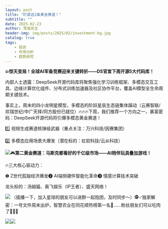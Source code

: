 ```yaml
---
layout: post
title: "盯紧这2条黄金赛道！"
subtitle: ""
date: 2025-02-23
author: 梵高先生
header-img: img/posts/2025/02/investment-bg.jpg
catalog: true
tags:
    - 投资
    - 市场分析
    - 趋势研究
---
```


**💥惊天变局！全球AI军备竞赛迎来关键转折——DS官宣下周开源5大代码库！**

内部人士透露：DeepSeek开源代码库将聚焦强化学习训练框架、多模态交互工具、边缘计算优化组件、分布式训练加速器及社区协作平台，覆盖AI模型全生命周期关键技术。

事实上，周末的四小龙明星模型，多模态的阶跃星辰生态链集体躁动（云赛智联/欢瑞世纪/中广天择/同方股份已就位）🔥🔥🔥下周，我们推荐一个方向之一，暴富密码：DeepSeek开源代码将引爆多模态黄金赛道！

1️⃣ 视频生成赛道核弹级武器（重点关注：万兴科技/因赛集团）

2️⃣ 多模态应用场景大爆发（潜在标的：虹软科技/云从科技）

![](https://mmbiz.qpic.cn/sz_mmbiz_jpg/https://mmbiz.qpic.cn/sz_mmbiz_jpg/ViaIfpMVXKTQTmYPBwynlLkianXLYd1W3zoopzL2uiaPKDMxultw60uyTzOnZhhIHY0jRfzhibuF4fsib1QBhqbicwXQ/640?wx_fmt=jpeg)🎮**第二黄金赛道：马斯克都看好的千亿级市场——AI陪伴玩具叠加游戏！**

🔥三大核心驱动力：

❶ Z世代孤独经济爆发❷ AI端侧硬件智能化革命❸ 情感计算技术突破

龙头标的：汤姆猫、奥飞娱乐（IP王者）、盛天网络！

![](https://mmbiz.qpic.cn/sz_mmbiz_jpg/https://mmbiz.qpic.cn/sz_mmbiz_jpg/ViaIfpMVXKTQTmYPBwynlLkianXLYd1W3zqkBkUzGJKHGnCggfl3Eiatk0qhIJtib3FEVbD6YCWp056tAPlQoEVplg/640?wx_fmt=jpeg)
（插播一下，加入星球的朋友可以进群一起抱团，及时同步～）🕵️♂️独家解密：一号文件周末出炉，智慧农业在同花顺热榜第一名🥇……粉丝朋友们可以吃肉了🍉🍉🍉

![](https://mmbiz.qpic.cn/sz_mmbiz_jpg/https://mmbiz.qpic.cn/sz_mmbiz_jpg/ViaIfpMVXKTQTmYPBwynlLkianXLYd1W3zDiaiaCL3F9t796YzbWjgiaDvpyYZ8aSkrV8ibHMK05QpFTjYiaVu5DxqBFw/640?wx_fmt=jpeg)![](https://mmbiz.qpic.cn/sz_mmbiz_jpg/https://mmbiz.qpic.cn/sz_mmbiz_jpg/ViaIfpMVXKTQTmYPBwynlLkianXLYd1W3zzfeCYm0Xu3fmcx9k4sSFHZKXmdHzpTEJFbTqXbuCJxWMqb1WY902KQ/640?wx_fmt=jpeg)